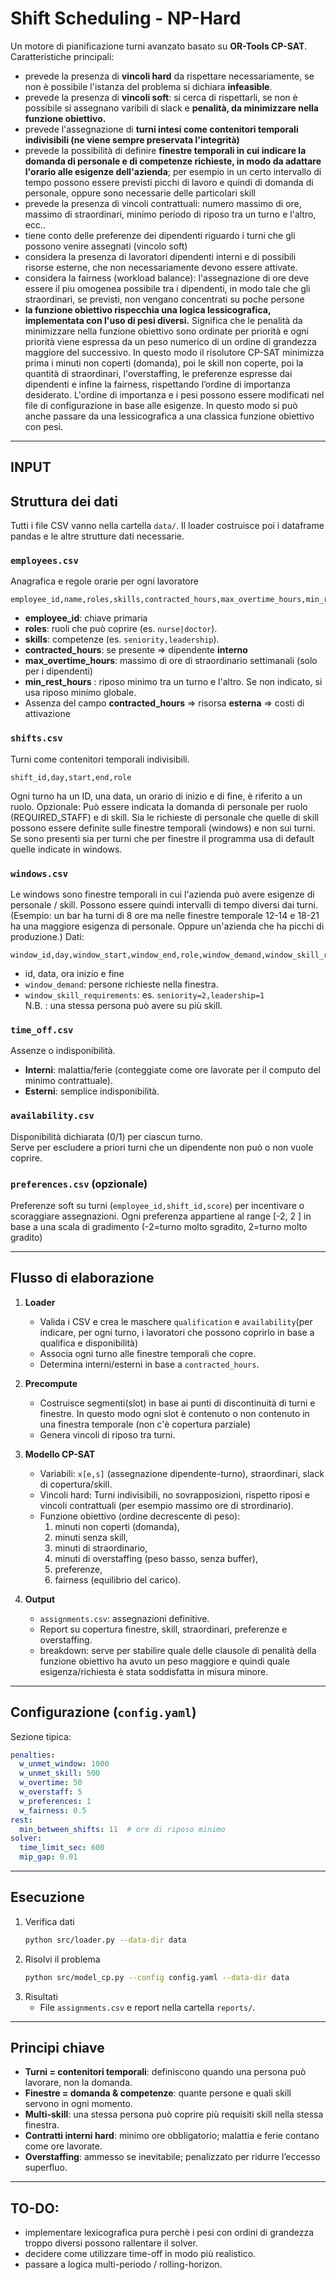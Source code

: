 # Shift Scheduling - NP-Hard 

Un motore di pianificazione turni avanzato basato su **OR-Tools CP-SAT**. 
Caratteristiche principali:
- prevede la presenza di **vincoli hard** da rispettare necessariamente, se non è possibile l'istanza del problema si dichiara **infeasible**.
- prevede la presenza di **vincoli soft**: si cerca di rispettarli, se non è possibile si assegnano varibili di slack e **penalità, da minimizzare nella funzione obiettivo.**
- prevede l'assegnazione di **turni intesi come contenitori temporali indivisibili (ne viene sempre preservata l'integrità)**
- prevede la possibilità di definire **finestre temporali in cui indicare la domanda di personale e di competenze richieste, in modo da adattare l'orario alle esigenze dell'azienda**; per esempio in un certo intervallo di tempo possono essere previsti picchi di lavoro e quindi di domanda di personale, oppure sono necessarie delle particolari skill
- prevede la presenza di vincoli contrattuali: numero massimo di ore, massimo di straordinari, minimo periodo di riposo tra un turno e l'altro, ecc..
- tiene conto delle preferenze dei dipendenti riguardo i turni che gli possono venire assegnati (vincolo soft)
- considera la presenza di lavoratori dipendenti interni e di possibili risorse esterne, che non necessariamente devono essere attivate.
- considera la fairness (workload balance): l'assegnazione di ore deve essere il piu omogenea possibile tra i dipendenti, in modo tale che gli straordinari, se previsti, non vengano concentrati su poche persone
- **la funzione obiettivo rispecchia una logica lessicografica, implementata con l'uso di pesi diversi.**
Significa che le penalità da minimizzare nella funzione obiettivo sono ordinate per priorità e ogni priorità viene espressa da un peso numerico di un ordine di grandezza maggiore del successivo.
In questo modo il risolutore CP-SAT minimizza prima i minuti non coperti (domanda), poi le skill non coperte, poi la quantità di straordinari, l'overstaffing, le preferenze espresse dai dipendenti e infine la fairness, rispettando l’ordine di importanza desiderato. L'ordine di importanza e i pesi possono essere modificati nel file di configurazione in base alle esigenze. In questo modo si può anche passare da una lessicografica a una classica funzione obiettivo con pesi.
---

## INPUT 

## Struttura dei dati

Tutti i file CSV vanno nella cartella `data/`. Il loader costruisce poi i dataframe pandas e le altre strutture dati necessarie.

### `employees.csv`
Anagrafica e regole orarie per ogni lavoratore 
```
employee_id,name,roles,skills,contracted_hours,max_overtime_hours,min_rest_hours
```
- **employee_id**: chiave primaria 
- **roles**: ruoli che può coprire (es. `nurse|doctor`).
- **skills**: competenze (es. `seniority,leadership`).
- **contracted_hours**: se presente ⇒ dipendente **interno**
- **max_overtime_hours**: massimo di ore di straordinario settimanali (solo per i dipendenti)
- **min_rest_hours** : riposo minimo tra un turno e l'altro. Se non indicato, si usa riposo minimo globale.
-  Assenza del campo **contracted_hours** ⇒ risorsa **esterna**  ⇒ costi di attivazione
  

### `shifts.csv`
Turni come contenitori temporali indivisibili.
```
shift_id,day,start,end,role
```
Ogni turno ha un ID, una data, un orario di inizio e di fine, è riferito a un ruolo. 
Opzionale: Può essere indicata la domanda di personale per ruolo (REQUIRED_STAFF) e di skill. 
Sia le richieste di personale che quelle di skill possono essere definite sulle finestre temporali (windows) e non sui turni. 
Se sono presenti sia per turni che per finestre il programma usa di default quelle indicate in windows.

### `windows.csv`
Le windows sono finestre temporali in cui l'azienda può avere esigenze di personale / skill. Possono essere quindi intervalli di tempo diversi dai turni.
(Esempio: un bar ha turni di 8 ore ma nelle finestre temporale 12-14 e 18-21 ha una maggiore esigenza di personale. Oppure un'azienda che ha picchi di produzione.)
Dati:
``` 
window_id,day,window_start,window_end,role,window_demand,window_skill_requirements
```
- id, data, ora inizio e fine
- `window_demand`: persone richieste nella finestra.
- `window_skill_requirements`: es. `seniority=2,leadership=1`  
  N.B. : una stessa persona può avere su più skill.

### `time_off.csv`
Assenze o indisponibilità.
- **Interni**: malattia/ferie (conteggiate come ore lavorate per il computo del minimo contrattuale).
- **Esterni**: semplice indisponibilità.

### `availability.csv`
Disponibilità dichiarata (0/1) per ciascun turno.  
Serve per escludere a priori turni che un dipendente non può o non vuole coprire.

### `preferences.csv` (opzionale)
Preferenze soft su turni (`employee_id,shift_id,score`) per incentivare o scoraggiare assegnazioni.
Ogni preferenza appartiene al range [-2, 2 ] in base a una scala di gradimento (-2=turno molto sgradito, 2=turno molto gradito)

---

## Flusso di elaborazione

1. **Loader**  
   - Valida i CSV e crea le maschere `qualification` e `availability`(per indicare, per ogni turno, i lavoratori che possono coprirlo in base a qualifica e disponibilità)
   - Associa ogni turno alle finestre temporali che copre.
   - Determina interni/esterni in base a `contracted_hours`.

2. **Precompute**  
   - Costruisce segmenti(slot) in base ai punti di discontinuità di turni e finestre. In questo modo ogni slot è contenuto o non contenuto in una finestra temporale (non c'è copertura parziale)
   - Genera vincoli di riposo tra turni.

3. **Modello CP-SAT**  
   - Variabili: `x[e,s]` (assegnazione dipendente-turno), straordinari, slack di copertura/skill.
   - Vincoli hard: Turni indivisibili, no sovrapposizioni, rispetto riposi e vincoli contrattuali (per esempio massimo ore di strordinario).
   - Funzione obiettivo (ordine decrescente di peso):
     1. minuti non coperti (domanda),
     2. minuti senza skill,
     3. minuti di straordinario,
     4. minuti di overstaffing (peso basso, senza buffer),
     5. preferenze,
     6. fairness (equilibrio del carico).

4. **Output**
   - `assignments.csv`: assegnazioni definitive.
   - Report su copertura finestre, skill, straordinari, preferenze e overstaffing.
   - breakdown: serve per stabilire quale delle clausole di penalità della funzione obiettivo ha avuto un peso maggiore e quindi quale esigenza/richiesta è stata soddisfatta in misura minore.

---

## Configurazione (`config.yaml`)

Sezione tipica:
```yaml
penalties:
  w_unmet_window: 1000
  w_unmet_skill: 500
  w_overtime: 50
  w_overstaff: 5
  w_preferences: 1
  w_fairness: 0.5
rest:
  min_between_shifts: 11  # ore di riposo minimo
solver:
  time_limit_sec: 600
  mip_gap: 0.01
```

---

## Esecuzione

1. Verifica dati
   ```bash
   python src/loader.py --data-dir data
   ```
2. Risolvi il problema
   ```bash
   python src/model_cp.py --config config.yaml --data-dir data
   ```
3. Risultati
   - File `assignments.csv` e report nella cartella `reports/`.

---

## Principi chiave
- **Turni = contenitori temporali**: definiscono quando una persona può lavorare, non la domanda.
- **Finestre = domanda & competenze**: quante persone e quali skill servono in ogni momento.
- **Multi-skill**: una stessa persona può coprire più requisiti skill nella stessa finestra.
- **Contratti interni hard**: minimo ore obbligatorio; malattia e ferie contano come ore lavorate.
- **Overstaffing**: ammesso se inevitabile; penalizzato per ridurre l’eccesso superfluo.

---



## TO-DO: 
- implementare lexicografica pura perchè i pesi con ordini di grandezza troppo diversi possono rallentare il solver.
- decidere come utilizzare time-off in modo più realistico.
- passare a logica multi-periodo / rolling-horizon.

